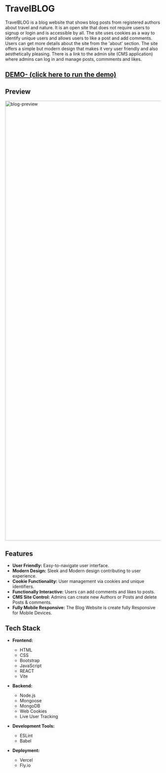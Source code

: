 # TravelBLOG 

TravelBLOG is a blog website that shows blog posts from registered authors about travel and nature. It is an open site that does not require users to signup or login and is accessible by all. The site uses cookies as a way to identify unique users and allows users to like a post and add comments. Users can get more details about the site from the 'about' section. The site offers a simple but modern design that makes it very user friendly and also aesthetically pleasing. There is a link to the admin site (CMS application) where admins can log in and manage posts, commments and likes. 

## [DEMO- (click here to run the demo)](https://blog-website-app-red.vercel.app)

## Preview

<img width="1422" alt="blog-preview" src="https://github.com/user-attachments/assets/a2fd4427-f98d-4c7e-bdfc-b21214bd6b98">

## Features

- **User Friendly:** Easy-to-navigate user interface.
- **Modern Design:** Sleek and Modern design contributing to user experience.
- **Cookie Functionality:** User management via cookies and unique identifiers.
- **Functionally Interactive:** Users can add comments and likes to posts.
- **CMS Site Control:** Admins can create new Authors or Posts and delete Posts & comments.
- **Fully Mobile Responsive:** The Blog Website is create fully Responsive for Mobile Devices.

## Tech Stack

- **Frontend:**
  - HTML
  - CSS
  - Bootstrap
  - JavaScript
  - REACT
  - Vite

- **Backend:**
  - Node.js
  - Mongoose
  - MongoDB
  - Web Cookies
  - Live User Tracking

- **Development Tools:**
  - ESLint
  - Babel

- **Deployment:**
  - Vercel
  - Fly.io
